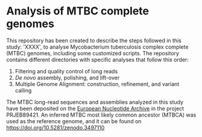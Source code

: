 # Analysis of MTBC complete genomes
This repository has been created to describe the steps followed in this study: 'XXXX', to analyse Mycobacterium tuberculosis complex complete (MTBC) genomes, including some customized scripts. The repository contains different directories with specific analyses that follow this order:

1. Filtering and quality control of long reads
2. _De novo_ assembly, polishing, and lift-over
4. Multiple Genome Alignment: construction, refinement, and variant calling

The MTBC long-read sequences and assemblies analyzed in this study have been deposited on the [European Nucleotide Archive](https://www.ebi.ac.uk/ena/browser/home) in the project PRJEB89421. An inferred MTBC most likely common ancestor (MTBCA) was used as the reference genome, and it can be found on https://doi.org/10.5281/zenodo.3497110
